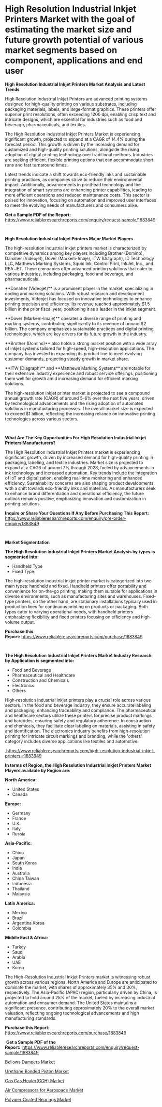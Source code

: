 <p><h1>High Resolution Industrial Inkjet Printers Market with the goal of estimating the market size and future growth potential of various market segments based on component, applications and end user</h1></p><p><strong>High Resolution Industrial Inkjet Printers Market Analysis and Latest Trends</strong></p>
<p><p>High Resolution Industrial Inkjet Printers are advanced printing systems designed for high-quality printing on various substrates, including packaging materials, labels, and large-format graphics. These printers offer superior print resolutions, often exceeding 1200 dpi, enabling crisp text and intricate designs, which are essential for industries such as food and beverage, pharmaceuticals, and textiles.</p><p>The High Resolution Industrial Inkjet Printers Market is experiencing significant growth, projected to expand at a CAGR of 14.4% during the forecast period. This growth is driven by the increasing demand for customized and high-quality printing solutions, alongside the rising adoption of digital printing technology over traditional methods. Industries are seeking efficient, flexible printing options that can accommodate short runs and fast turnaround times.</p><p>Latest trends indicate a shift towards eco-friendly inks and sustainable printing practices, as companies strive to reduce their environmental impact. Additionally, advancements in printhead technology and the integration of smart systems are enhancing printer capabilities, leading to more efficient operations and reduced maintenance costs. This sector is poised for innovation, focusing on automation and improved user interfaces to meet the evolving needs of manufacturers and consumers alike.</p></p>
<p><strong>Get a Sample PDF of the Report:&nbsp;</strong> <a href="https://www.reliableresearchreports.com/enquiry/request-sample/1883849?utm_campaign=38&utm_medium=2&utm_source=Github&utm_content=ia&utm_term=01032025&utm_id=high-resolution-industrial-inkjet-printers">https://www.reliableresearchreports.com/enquiry/request-sample/1883849</a></p>
<p>&nbsp;</p>
<p><strong>High Resolution Industrial Inkjet Printers Major Market Players</strong></p>
<p><p>The high-resolution industrial inkjet printers market is characterized by competitive dynamics among key players including Brother (Domino), Danaher (Videojet), Dover (Markem-Imaje), ITW (Diagraph), ID Technology LLC, Matthews Marking Systems, Squid Ink, Control Print, InkJet, Inc., and REA JET. These companies offer advanced printing solutions that cater to various industries, including packaging, food and beverage, and pharmaceuticals.</p><p>**Danaher (Videojet)** is a prominent player in the market, specializing in coding and marking solutions. With robust research and development investments, Videojet has focused on innovative technologies to enhance printing precision and efficiency. Its revenue reached approximately $1.5 billion in the prior fiscal year, positioning it as a leader in the inkjet segment.</p><p>**Dover (Markem-Imaje)** operates a diverse range of printing and marking systems, contributing significantly to its revenue of around $2 billion. The company emphasizes sustainable practices and digital printing technologies, which are key drivers for its future growth in the industry.</p><p>**Brother (Domino)** also holds a strong market position with a wide array of inkjet systems tailored for high-speed, high-resolution applications. The company has invested in expanding its product line to meet evolving customer demands, projecting steady growth in market share.</p><p>**ITW (Diagraph)** and **Matthews Marking Systems** are notable for their extensive industry experience and robust service offerings, positioning them well for growth amid increasing demand for efficient marking solutions.</p><p>The high-resolution inkjet printer market is projected to see a compound annual growth rate (CAGR) of around 5-6% over the next five years, driven by technological advancements and the rising adoption of automated solutions in manufacturing processes. The overall market size is expected to exceed $1 billion, reflecting the increasing reliance on innovative printing technologies across various sectors.</p></p>
<p>&nbsp;</p>
<p><strong>What Are The Key Opportunities For High Resolution Industrial Inkjet Printers Manufacturers?</strong></p>
<p><p>The High Resolution Industrial Inkjet Printers market is experiencing significant growth, driven by increased demand for high-quality printing in packaging, labeling, and textile industries. Market size is projected to expand at a CAGR of around 7% through 2028, fueled by advancements in ink technology and increased automation. Key trends include the integration of IoT and digitalization, enabling real-time monitoring and enhanced efficiency. Sustainability concerns are also shaping product developments, with a shift towards eco-friendly inks and materials. As manufacturers seek to enhance brand differentiation and operational efficiency, the future outlook remains positive, emphasizing innovation and customization in printing solutions.</p></p>
<p><strong>Inquire or Share Your Questions If Any Before Purchasing This Report:</strong> <a href="https://www.reliableresearchreports.com/enquiry/pre-order-enquiry/1883849?utm_campaign=38&utm_medium=2&utm_source=Github&utm_content=ia&utm_term=01032025&utm_id=high-resolution-industrial-inkjet-printers">https://www.reliableresearchreports.com/enquiry/pre-order-enquiry/1883849</a></p>
<p>&nbsp;</p>
<p><strong>Market Segmentation</strong></p>
<p><strong>The High Resolution Industrial Inkjet Printers Market Analysis by types is segmented into:</strong></p>
<p><ul><li>Handheld Type</li><li>Fixed Type</li></ul></p>
<p><p>The high-resolution industrial inkjet printer market is categorized into two main types: handheld and fixed. Handheld printers offer portability and convenience for on-the-go printing, making them suitable for applications in diverse environments, such as manufacturing sites and warehouses. Fixed-type printers, on the other hand, are stationary installations typically used in production lines for continuous printing on products or packaging. Both types cater to varying operational needs, with handheld printers emphasizing flexibility and fixed printers focusing on efficiency and high-volume output.</p></p>
<p><strong>Purchase this Report:&nbsp;</strong><a href="https://www.reliableresearchreports.com/purchase/1883849?utm_campaign=38&utm_medium=2&utm_source=Github&utm_content=ia&utm_term=01032025&utm_id=high-resolution-industrial-inkjet-printers">https://www.reliableresearchreports.com/purchase/1883849</a></p>
<p>&nbsp;</p>
<p><strong>The High Resolution Industrial Inkjet Printers Market Industry Research by Application is segmented into:</strong></p>
<p><ul><li>Food and Beverage</li><li>Pharmaceutical and Healthcare</li><li>Construction and Chemicals</li><li>Electronics</li><li>Others</li></ul></p>
<p><p>High-resolution industrial inkjet printers play a crucial role across various sectors. In the food and beverage industry, they ensure accurate labeling and packaging, enhancing traceability and compliance. The pharmaceutical and healthcare sectors utilize these printers for precise product markings and barcodes, ensuring safety and regulatory adherence. In construction and chemicals, they facilitate clear labeling on materials, assisting in safety and identification. The electronics industry benefits from high-resolution printing for intricate circuit markings and branding, while the 'others' category includes diverse applications like textiles and automotive.</p></p>
<p><a href="https://www.reliableresearchreports.com/high-resolution-industrial-inkjet-printers-r1883849?utm_campaign=38&utm_medium=2&utm_source=Github&utm_content=ia&utm_term=01032025&utm_id=high-resolution-industrial-inkjet-printers">&nbsp;https://www.reliableresearchreports.com/high-resolution-industrial-inkjet-printers-r1883849</a></p>
<p><strong>In terms of Region, the High Resolution Industrial Inkjet Printers Market Players available by Region are:</strong></p>
<p>
    <p> <strong> North America: </strong>
        <ul>
            <li>United States</li>
            <li>Canada</li>
        </ul>
        </p> 
    <p> <strong> Europe: </strong>
        <ul>
            <li>Germany</li>
            <li>France</li>
            <li>U.K.</li>
            <li>Italy</li>
            <li>Russia</li>
        </ul>
        </p> 
    <p> <strong> Asia-Pacific: </strong>
        <ul>
            <li>China</li>
            <li>Japan</li>
            <li>South Korea</li>
            <li>India</li>
            <li>Australia</li>
            <li>China Taiwan</li>
            <li>Indonesia</li>
            <li>Thailand</li>
            <li>Malaysia</li>
        </ul>
        </p> 
    <p> <strong> Latin America: </strong>
        <ul>
            <li>Mexico</li>
            <li>Brazil</li>
            <li>Argentina Korea</li>
            <li>Colombia</li>
        </ul>
        </p> 
    <p> <strong> Middle East & Africa: </strong>
        <ul>
            <li>Turkey</li>
            <li>Saudi</li>
            <li>Arabia</li>
            <li>UAE</li>
            <li>Korea</li>
        </ul>
    </p>
    </p>
<p><p>The High-Resolution Industrial Inkjet Printers market is witnessing robust growth across various regions. North America and Europe are anticipated to dominate the market, with shares of approximately 35% and 30%, respectively. The Asia-Pacific (APAC) region, particularly driven by China, is projected to hold around 25% of the market, fueled by increasing industrial automation and consumer demand. The United States maintains a significant presence, contributing approximately 20% to the overall market valuation, reflecting ongoing technological advancements and high manufacturing standards.</p></p>
<p><strong>Purchase this Report: </strong><a href="https://www.reliableresearchreports.com/purchase/1883849?utm_campaign=38&utm_medium=2&utm_source=Github&utm_content=ia&utm_term=01032025&utm_id=high-resolution-industrial-inkjet-printers">https://www.reliableresearchreports.com/purchase/1883849</a></p>
<p>&nbsp;<strong>Get a Sample PDF of the Report:&nbsp;&nbsp;</strong><a href="https://www.reliableresearchreports.com/enquiry/request-sample/1883849?utm_campaign=38&utm_medium=2&utm_source=Github&utm_content=ia&utm_term=01032025&utm_id=high-resolution-industrial-inkjet-printers">https://www.reliableresearchreports.com/enquiry/request-sample/1883849</a></p>
<p><strong></strong></p>
<p><p><a href="https://github.com/zurubting/Market-Research-Report-List-1/blob/main/bellows-dampers-market.md?utm_campaign=38&utm_medium=2&utm_source=Github&utm_content=ia&utm_term=01032025&utm_id=high-resolution-industrial-inkjet-printers">Bellows Dampers Market</a></p><p><a href="https://github.com/saaindosya/Market-Research-Report-List-1/blob/main/urethane-bonded-piston-market.md?utm_campaign=38&utm_medium=2&utm_source=Github&utm_content=ia&utm_term=01032025&utm_id=high-resolution-industrial-inkjet-printers">Urethane Bonded Piston Market</a></p><p><a href="https://github.com/penglatilles/Market-Research-Report-List-1/blob/main/gas-gas-heaterggh-market.md?utm_campaign=38&utm_medium=2&utm_source=Github&utm_content=ia&utm_term=01032025&utm_id=high-resolution-industrial-inkjet-printers">Gas Gas Heater(GGH) Market</a></p><p><a href="https://github.com/ternainglin/Market-Research-Report-List-1/blob/main/air-compressors-for-aerospace-market.md?utm_campaign=38&utm_medium=2&utm_source=Github&utm_content=ia&utm_term=01032025&utm_id=high-resolution-industrial-inkjet-printers">Air Compressors for Aerospace Market</a></p><p><a href="https://github.com/lalolatiot/Market-Research-Report-List-1/blob/main/polymer-coated-bearings-market.md?utm_campaign=38&utm_medium=2&utm_source=Github&utm_content=ia&utm_term=01032025&utm_id=high-resolution-industrial-inkjet-printers">Polymer Coated Bearings Market</a></p></p>